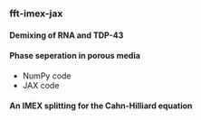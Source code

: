 ### fft-imex-jax
#### Demixing of RNA and TDP-43
#### Phase seperation in porous media
- NumPy code
- JAX code
#### An IMEX splitting for the Cahn-Hilliard equation
